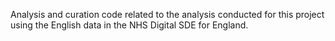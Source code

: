 Analysis and curation code related to the analysis conducted for this project using the English data in the NHS Digital SDE for England.
